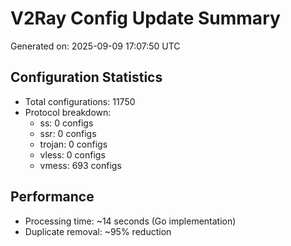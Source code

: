 # V2Ray Config Update Summary
Generated on: 2025-09-09 17:07:50 UTC

## Configuration Statistics
- Total configurations: 11750
- Protocol breakdown:
  - ss: 0 configs
  - ssr: 0 configs
  - trojan: 0 configs
  - vless: 0 configs
  - vmess: 693 configs

## Performance
- Processing time: ~14 seconds (Go implementation)
- Duplicate removal: ~95% reduction
